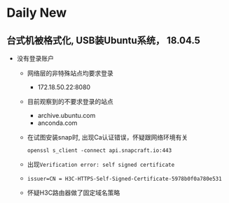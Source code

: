 # Daily New

## 台式机被格式化, USB装Ubuntu系统， 18.04.5

- 没有登录账户
  - 网络层的非特殊站点均要求登录
    - 172.18.50.22:8080
  - 目前观察到的不要求登录的站点
    - archive.ubuntu.com
    - anconda.com
  - 在试图安装snap时, 出现Ca认证错误，怀疑跟网络环境有关

    ```shell
    openssl s_client -connect api.snapcraft.io:443
    ```

  - 出现`Verification error: self signed certificate`
  - `issuer=CN = H3C-HTTPS-Self-Signed-Certificate-5978b0f0a780e531`
  - 怀疑H3C路由器做了固定域名策略
